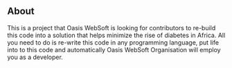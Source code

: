 ## About ##

This is a project that Oasis WebSoft is looking for contributors to re-build this code into a solution that helps minimize the rise of diabetes in Africa. All you need to do is re-write this code in any programming language, put life into to this code and automatically Oasis WebSoft Organisation will employ you as a developer.
